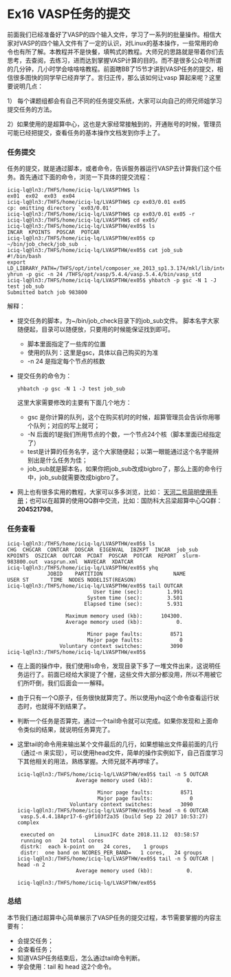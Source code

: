 # Ex16 VASP任务的提交

前面我们已经准备好了VASP的四个输入文件，学习了一系列的批量操作。相信大家对VASP的四个输入文件有了一定的认识，对Linux的基本操作，一些常用的命令也有所了解。本教程并不是快餐，填鸭式的教程。大师兄的思路就是带着你们去思考，去查阅，去练习，进而达到掌握VASP计算的目的。而不是很多公众号所谓的几分钟，几小时学会啥啥啥教程。前面瞎BB了15节才讲到VASP任务的提交，相信很多图快的同学早已经弃学了。言归正传，那么该如何让vasp 算起来呢？这里要说明几点：

1） 每个课题组都会有自己不同的任务提交系统，大家可以向自己的师兄师姐学习提交任务的方法。

2）如果使用的是超算中心，这也是大家经常接触到的，开通账号的时候，管理员可能已经把提交，查看任务的基本操作文档发到你手上了。



### 任务提交

任务的提交，就是通过脚本，或者命令，告诉服务器运行VASP去计算我们这个任务。首先通过下面的命令，浏览一下具体的提交流程：

```
iciq-lq@ln3:/THFS/home/iciq-lq/LVASPTHW$ ls
ex01  ex02  ex03  ex04
iciq-lq@ln3:/THFS/home/iciq-lq/LVASPTHW$ cp ex03/0.01 ex05
cp: omitting directory `ex03/0.01'
iciq-lq@ln3:/THFS/home/iciq-lq/LVASPTHW$ cp ex03/0.01 ex05 -r 
iciq-lq@ln3:/THFS/home/iciq-lq/LVASPTHW$ cd ex05/
iciq-lq@ln3:/THFS/home/iciq-lq/LVASPTHW/ex05$ ls
INCAR  KPOINTS  POSCAR  POTCAR
iciq-lq@ln3:/THFS/home/iciq-lq/LVASPTHW/ex05$ cp ~/bin/job_check/job_sub  .
iciq-lq@ln3:/THFS/home/iciq-lq/LVASPTHW/ex05$ cat job_sub 
#!/bin/bash
export LD_LIBRARY_PATH=/THFS/opt/intel/composer_xe_2013_sp1.3.174/mkl/lib/intel64:$LD_LIBRARY_PATH
yhrun -p gsc -n 24 /THFS/opt/vasp/5.4.4/vasp.5.4.4/bin/vasp_std 
iciq-lq@ln3:/THFS/home/iciq-lq/LVASPTHW/ex05$ yhbatch -p gsc -N 1 -J test job_sub 
Submitted batch job 983800

```

解释：

* 提交任务的脚本，为~/bin/job_check目录下的job_sub文件。 脚本名字大家随便起，目录可以随便放，只要用的时候能保证找到即可。

  - 脚本里面指定了一些库的位置
  - 使用的队列：这里是gsc，具体以自己购买的为准
  - -n 24 是指定每个节点的核数

* 提交任务的命令为： 

  ```
  yhbatch -p gsc -N 1 -J test job_sub 
  ```

  这里大家需要修改的主要有下面几个地方：

  * gsc 是你计算的队列，这个在购买机时的时候，超算管理员会告诉你用哪个队列；对应的写上就可；
  * -N 后面的1是我们所用节点的个数，一个节点24个核（脚本里面已经指定了）
  * test是计算的任务名字，这个大家随便起；以第一眼能通过这个名字能辨别出是什么任务为佳；
  * job_sub就是脚本名，如果你把job_sub改成bigbro了，那么上面的命令行中，job_sub就需要改成bigbro了。

* 网上也有很多实用的教程，大家可以多多浏览，比如： [天河二号简明使用手册](https://github.com/JiangLiNSCC/TH2-demos/wiki/%E5%A4%A9%E6%B2%B3%E4%BA%8C%E5%8F%B7%E7%AE%80%E6%98%8E%E4%BD%BF%E7%94%A8%E6%89%8B%E5%86%8C)；也可以在超算的使用QQ群中交流，比如：国防科大吕梁超算中心QQ群：**204521798**。

 

### 任务查看



```
iciq-lq@ln3:/THFS/home/iciq-lq/LVASPTHW/ex05$ ls
CHG  CHGCAR  CONTCAR  DOSCAR  EIGENVAL  IBZKPT  INCAR  job_sub  KPOINTS  OSZICAR  OUTCAR  PCDAT  POSCAR  POTCAR  REPORT  slurm-983800.out  vasprun.xml  WAVECAR  XDATCAR
iciq-lq@ln3:/THFS/home/iciq-lq/LVASPTHW/ex05$ yhq
             JOBID    PARTITION                       NAME             USER ST       TIME  NODES NODELIST(REASON)
iciq-lq@ln3:/THFS/home/iciq-lq/LVASPTHW/ex05$ tail OUTCAR
                            User time (sec):        1.991
                          System time (sec):        3.501
                         Elapsed time (sec):        5.931

                   Maximum memory used (kb):      104300.
                   Average memory used (kb):           0.

                          Minor page faults:         8571
                          Major page faults:            0
                 Voluntary context switches:         3090
iciq-lq@ln3:/THFS/home/iciq-lq/LVASPTHW/ex05$

```

* 在上面的操作中，我们使用ls命令，发现目录下多了一堆文件出来，这说明任务运行了。前面已经给大家提了个醒，这些文件大部分都没用，所以不用被它们所吓倒，我们后面会一一解释。

* 由于只有一个O原子，任务很快就算完了。所以使用yhq这个命令查看运行状态时，也就得不到结果了。
* 判断一个任务是否算完，通过一个tail命令就可以完成。如果你发现和上面命令类似的结果，就说明任务算完了。

* 这里tail的命令用来输出某个文件最后的几行，如果想输出文件最前面的几行（通过-n 来实现），可以使用head文件，简单的操作实例如下，自己百度学习下其他相关的用法，熟练掌握。大师兄就不再啰嗦了。

  ```
  iciq-lq@ln3:/THFS/home/iciq-lq/LVASPTHW/ex05$ tail -n 5 OUTCAR
                     Average memory used (kb):           0.
  
                            Minor page faults:         8571
                            Major page faults:            0
                   Voluntary context switches:         3090
  iciq-lq@ln3:/THFS/home/iciq-lq/LVASPTHW/ex05$ head -n 6 OUTCAR
   vasp.5.4.4.18Apr17-6-g9f103f2a35 (build Sep 22 2017 10:53:27) complex
  
   executed on             LinuxIFC date 2018.11.12  03:58:57
   running on   24 total cores
   distrk:  each k-point on   24 cores,    1 groups
   distr:  one band on NCORES_PER_BAND=   1 cores,   24 groups
  iciq-lq@ln3:/THFS/home/iciq-lq/LVASPTHW/ex05$ tail -n 5 OUTCAR | head -n 2
                     Average memory used (kb):           0.
  
  iciq-lq@ln3:/THFS/home/iciq-lq/LVASPTHW/ex05$
  
  ```



### 总结

本节我们通过超算中心简单展示了VASP任务的提交过程，本节需要掌握的内容主要有：

* 会提交任务；
* 会查看任务；
* 知道VASP任务结束后，怎么通过tail命令判断。
* 学会使用：tail 和 head 这2个命令。